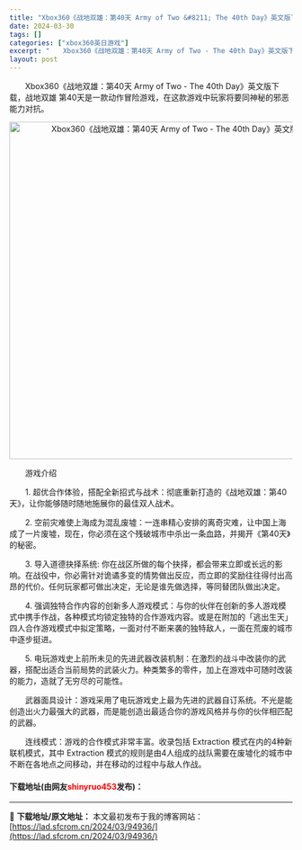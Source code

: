 ```yaml
---
title: "Xbox360《战地双雄：第40天 Army of Two &#8211; The 40th Day》英文版下载"
date: 2024-03-30
tags: []
categories: ["xbox360英日游戏"]
excerpt: "　　Xbox360《战地双雄：第40天 Army of Two - The 40th Day》英文版下载，战地双雄 第40天是一款动作冒险游戏，在这款游戏中玩家将要同神秘的邪恶能力对抗。 　　游戏介绍 　　1. 超优合作体验，搭配全新招式与战术：彻底重新打造的《战地双雄：第40天》，让你能够随时随地&hellip;"
layout: post
---
```


 <p>　　Xbox360《战地双雄：第40天 Army of Two - The 40th Day》英文版下载，战地双雄 第40天是一款动作冒险游戏，在这款游戏中玩家将要同神秘的邪恶能力对抗。</p> <p align="center"><img align="" border="0" src="https://lad.sfcrom.cn/wp-content/uploads/2024/03/20240330_6607d6c628103.webp" width="600" alt="Xbox360《战地双雄：第40天 Army of Two - The 40th Day》英文版下载" /></p> <p>　　游戏介绍</p> <p>　　1. 超优合作体验，搭配全新招式与战术：彻底重新打造的《战地双雄：第40天》，让你能够随时随地施展你的最佳双人战术。</p> <p>　　2. 空前灾难使上海成为混乱废墟：一连串精心安排的离奇灾难，让中国上海成了一片废墟，现在，你必须在这个残破城市中杀出一条血路，并揭开《第40天》的秘密。</p> <p>　　3. 导入道德抉择系统: 你在战区所做的每个抉择，都会带来立即或长远的影响。在战役中，你必需针对诡谲多变的情势做出反应，而立即的奖励往往得付出高昂的代价。任何玩家都可做出决定，无论是谁先做选择，等同替团队做出决定。</p> <p>　　4. 强调独特合作内容的创新多人游戏模式：与你的伙伴在创新的多人游戏模式中携手作战，各种模式均锁定独特的合作游戏内容。或是在附加的「逃出生天」四人合作游戏模式中拟定策略，一面对付不断来袭的独特敌人，一面在荒废的城市中逐步挺进。</p> <p>　　5. 电玩游戏史上前所未见的先进武器改装机制：在激烈的战斗中改装你的武器，搭配出适合当前局势的武装火力。种类繁多的零件，加上在游戏中可随时改装的能力，造就了无穷尽的可能性。</p> <p>　　武器面具设计：游戏采用了电玩游戏史上最为先进的武器自订系统。不光是能创造出火力最强大的武器，而是能创造出最适合你的游戏风格并与你的伙伴相匹配的武器。</p> <p>　　连线模式：游戏的合作模式非常丰富。收录包括 Extraction 模式在内的4种新联机模式，其中 Extraction 模式的规则是由4人组成的战队需要在废墟化的城市中不断在各地点之间移动，并在移动的过程中与敌人作战。</p> <p><h4>下载地址(由网友<font color="red">shinyruo453</font>发布)：</h4></p> 

---
📖 **下载地址/原文地址：** 本文最初发布于我的博客网站：[https://lad.sfcrom.cn/2024/03/94936/](https://lad.sfcrom.cn/2024/03/94936/)
